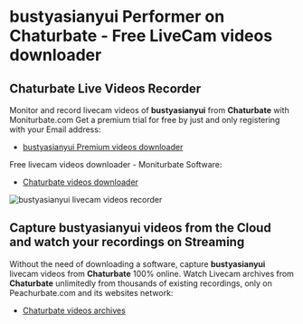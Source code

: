 # bustyasianyui Performer on Chaturbate - Free LiveCam videos downloader

## Chaturbate Live Videos Recorder

Monitor and record livecam videos of **bustyasianyui** from **Chaturbate** with Moniturbate.com
Get a premium trial for free by just and only registering with your Email address:
* [bustyasianyui Premium videos downloader](https://moniturbate.com/request-demo-licence-key.html)

Free livecam videos downloader - Moniturbate Software:
* [Chaturbate videos downloader](https://moniturbate.com/moniturbate-download-software.html)

![bustyasianyui livecam videos recorder](https://peachurnet.com/templates/moniturbate-software.png)


## Capture bustyasianyui videos from the Cloud and watch your recordings on Streaming

Without the need of downloading a software, capture **bustyasianyui** livecam videos from **Chaturbate** 100% online.
Watch Livecam archives from **Chaturbate** unlimitedly from thousands of existing recordings, only on Peachurbate.com and its websites network:
* [Chaturbate videos archives](https://peachurnet.com/)